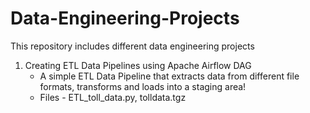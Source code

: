 # Data-Engineering-Projects
This repository includes different data engineering projects

1. Creating ETL Data Pipelines using Apache Airflow DAG
    * A simple ETL Data Pipeline that extracts data from different file formats, transforms and loads into a staging area!
    * Files - ETL_toll_data.py, tolldata.tgz
